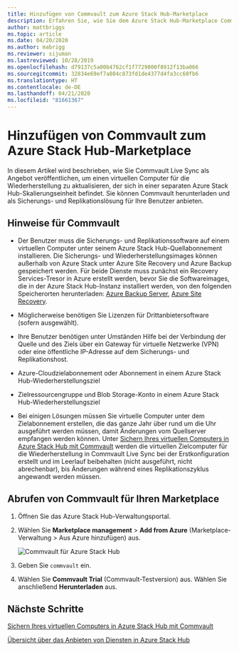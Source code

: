 ```yaml
---
title: Hinzufügen von Commvault zum Azure Stack Hub-Marketplace
description: Erfahren Sie, wie Sie dem Azure Stack Hub-Marketplace Commvault hinzufügen.
author: mattbriggs
ms.topic: article
ms.date: 04/20/2020
ms.author: mabrigg
ms.reviewer: sijuman
ms.lastreviewed: 10/28/2019
ms.openlocfilehash: d79137c5a00b4762cf1f7729000f8912f13ba066
ms.sourcegitcommit: 32834e69ef7a804c873fd1de4377d4fa3cc60fb6
ms.translationtype: HT
ms.contentlocale: de-DE
ms.lasthandoff: 04/21/2020
ms.locfileid: "81661367"
---
```

# <a name="add-commvault-to-the-azure-stack-hub-marketplace"></a>Hinzufügen von Commvault zum Azure Stack Hub-Marketplace

In diesem Artikel wird beschrieben, wie Sie Commvault Live Sync als Angebot veröffentlichen, um einen virtuellen Computer für die Wiederherstellung zu aktualisieren, der sich in einer separaten Azure Stack Hub-Skalierungseinheit befindet. Sie können Commvault herunterladen und als Sicherungs- und Replikationslösung für Ihre Benutzer anbieten. 

## <a name="notes-for-commvault"></a>Hinweise für Commvault

- Der Benutzer muss die Sicherungs- und Replikationssoftware auf einem virtuellen Computer unter seinem Azure Stack Hub-Quellabonnement installieren. Die Sicherungs- und Wiederherstellungsimages können außerhalb von Azure Stack unter Azure Site Recovery und Azure Backup gespeichert werden. Für beide Dienste muss zunächst ein Recovery Services-Tresor in Azure erstellt werden, bevor Sie die Softwareimages, die in der Azure Stack Hub-Instanz installiert werden, von den folgenden Speicherorten herunterladen: [Azure Backup Server](https://go.microsoft.com/fwLink/?LinkId=626082&clcid=0x0409), [Azure Site Recovery](https://aka.ms/unifiedinstaller_eus).  
    
- Möglicherweise benötigen Sie Lizenzen für Drittanbietersoftware (sofern ausgewählt).
- Ihre Benutzer benötigen unter Umständen Hilfe bei der Verbindung der Quelle und des Ziels über ein Gateway für virtuelle Netzwerke (VPN) oder eine öffentliche IP-Adresse auf dem Sicherungs- und Replikationshost.
- Azure-Cloudzielabonnement oder Abonnement in einem Azure Stack Hub-Wiederherstellungsziel
- Zielressourcengruppe und Blob Storage-Konto in einem Azure Stack Hub-Wiederherstellungsziel
- Bei einigen Lösungen müssen Sie virtuelle Computer unter dem Zielabonnement erstellen, die das ganze Jahr über rund um die Uhr ausgeführt werden müssen, damit Änderungen vom Quellserver empfangen werden können. Unter [Sichern Ihres virtuellen Computers in Azure Stack Hub mit Commvault](../user/azure-stack-network-howto-backup-commvault.md) werden die virtuellen Zielcomputer für die Wiederherstellung in Commvault Live Sync bei der Erstkonfiguration erstellt und im Leerlauf beibehalten (nicht ausgeführt, nicht abrechenbar), bis Änderungen während eines Replikationszyklus angewandt werden müssen.


## <a name="get-commvault-for-your-marketplace"></a>Abrufen von Commvault für Ihren Marketplace

1. Öffnen Sie das Azure Stack Hub-Verwaltungsportal.
2. Wählen Sie **Marketplace management** > **Add from Azure** (Marketplace-Verwaltung > Aus Azure hinzufügen) aus.

    ![Commvault für Azure Stack Hub](./media/azure-stack-network-offer-backup-commvault/get-commvault-for-marketplace.png)

3. Geben Sie `commvault` ein.
4. Wählen Sie **Commvault Trial** (Commvault-Testversion) aus. Wählen Sie anschließend **Herunterladen** aus.


## <a name="next-steps"></a>Nächste Schritte

[Sichern Ihres virtuellen Computers in Azure Stack Hub mit Commvault](../user/azure-stack-network-howto-backup-commvault.md)

[Übersicht über das Anbieten von Diensten in Azure Stack Hub](service-plan-offer-subscription-overview.md)
